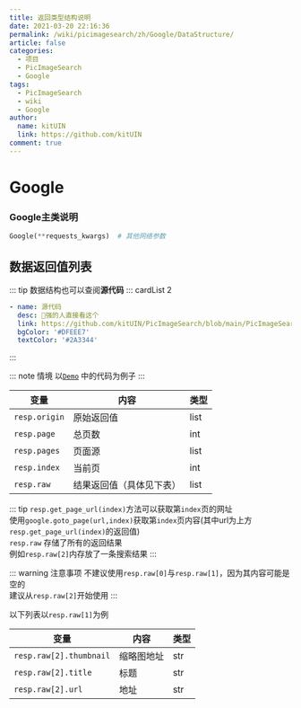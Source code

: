 ```yaml
---
title: 返回类型结构说明
date: 2021-03-20 22:16:36
permalink: /wiki/picimagesearch/zh/Google/DataStructure/
article: false
categories:
  - 项目
  - PicImageSearch
  - Google
tags:
  - PicImageSearch
  - wiki
  - Google
author: 
  name: kitUIN
  link: https://github.com/kitUIN
comment: true
---
```


# Google

### Google主类说明

```python
Google(**requests_kwargs)  # 其他网络参数
```

## 数据返回值列表

::: tip
数据结构也可以查阅**源代码**
::: cardList 2

```yaml
- name: 源代码
  desc: 🚀强的人直接看这个
  link: https://github.com/kitUIN/PicImageSearch/blob/main/PicImageSearch/model/google.py
  bgColor: '#DFEEE7'
  textColor: '#2A3344'
```

:::

::: note 情境
以[`Demo`](/wiki/picimagesearch/Google/Demo#示例) 中的代码为例子
:::

| 变量            | 内容           | 类型   |
|---------------|--------------|------|
| `resp.origin` | 原始返回值        | list |
| `resp.page`   | 总页数          | int  |
| `resp.pages`  | 页面源          | list |
| `resp.index`  | 当前页          | int  |
| `resp.raw`    | 结果返回值（具体见下表） | list |

::: tip
`resp.get_page_url(index)`方法可以获取第`index`页的网址  
使用`google.goto_page(url,index)`获取第`index`页内容(其中url为上方`resp.get_page_url(index)`的返回值)  
`resp.raw` 存储了所有的返回结果  
例如`resp.raw[2]`内存放了一条搜索结果
:::

::: warning 注意事项
不建议使用`resp.raw[0]`与`resp.raw[1]`，因为其内容可能是空的  
建议从`resp.raw[2]`开始使用
:::

以下列表以`resp.raw[1]`为例

| 变量                      | 内容    | 类型  |
|-------------------------|-------|-----|
| `resp.raw[2].thumbnail` | 缩略图地址 | str |
| `resp.raw[2].title`     | 标题    | str |
| `resp.raw[2].url`       | 地址    | str |

